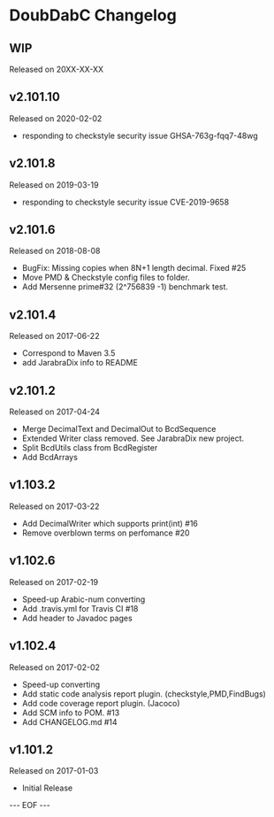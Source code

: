 DoubDabC Changelog
===================

## WIP
Released on 20XX-XX-XX

## v2.101.10
Released on 2020-02-02
- responding to checkstyle security issue GHSA-763g-fqq7-48wg

## v2.101.8
Released on 2019-03-19
- responding to checkstyle security issue CVE-2019-9658

## v2.101.6
Released on 2018-08-08
- BugFix: Missing copies when 8N+1 length decimal. Fixed #25
- Move PMD & Checkstyle config files to folder.
- Add Mersenne prime#32 (2^756839 -1) benchmark test.

## v2.101.4
Released on 2017-06-22
- Correspond to Maven 3.5
- add JarabraDix info to README

## v2.101.2
Released on 2017-04-24
- Merge DecimalText and DecimalOut to BcdSequence
- Extended Writer class removed. See JarabraDix new project.
- Split BcdUtils class from BcdRegister
- Add BcdArrays

## v1.103.2
Released on 2017-03-22
- Add DecimalWriter which supports print(int) #16
- Remove overblown terms on perfomance #20

## v1.102.6
Released on 2017-02-19
- Speed-up Arabic-num converting
- Add .travis.yml for Travis CI #18
- Add header to Javadoc pages

## v1.102.4
Released on 2017-02-02
- Speed-up converting
- Add static code analysis report plugin. (checkstyle,PMD,FindBugs)
- Add code coverage report plugin. (Jacoco)
- Add SCM info to POM. #13
- Add CHANGELOG.md #14

## v1.101.2
Released on 2017-01-03
- Initial Release

--- EOF ---
